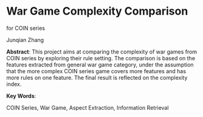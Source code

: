 # War Game Complexity Comparison 

for COIN series

Junqian Zhang

**Abstract**:
This project aims at comparing the complexity of war games from COIN series by exploring their rule setting. The comparison is based on the features extracted from general war game category, under the assumption that the more complex COIN series game covers more features and has more rules on one feature. The final result is reflected on the complexity index.

**Key Words**:

COIN Series, War Game, Aspect Extraction, Information Retrieval
